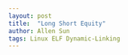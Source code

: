 ```yaml
---
layout: post
title:  "Long Short Equity"
author: Allen Sun
tags: Linux ELF Dynamic-Linking
---
```


# 